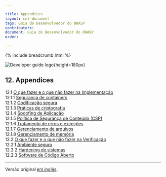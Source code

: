 ```yaml
---

title: Appendices
layout: col-document
tags: Guia do Desenvolvedor do OWASP
contributors:
document: Guia do Desenvolvedor do OWASP
order:

---
```


{% include breadcrumb.html %}

![Developer guide logo](../../assets/images/dg_logo.png "Guia do Desenvolvedor do OWASP"){height=180px}

## 12. Appendices

12.1 [O que fazer e o que não fazer na Implementação](#implementation-dos-and-donts)  
12.1.1 [Segurança de containers](#container-security)  
12.1.2 [Codificação segura](#secure-coding)  
12.1.3 [Práticas de criptografia](#cryptographic-practices)  
12.1.4 [Spoofing de Aplicação](#application-spoofing)  
12.1.5 [Política de Segurança de Conteúdo (CSP)](#content-security-policy)  
12.1.6 [Tratamento de erros e exceções](#exception-and-error-handling)  
12.1.7 [Gerenciamento de arquivos](#file-management)  
12.1.8 [Gerenciamento de memória](#memory-management)  
12.2 [O que fazer e o que não fazer na Verificação](#verification-dos-and-donts)  
12.2.1 [Ambiente seguro](#secure-environment)  
12.2.2 [Hardening de sistemas](#system-hardening)  
12.2.3 [Software de Código Aberto](#open-source-software)  

----

Versão original [em inglês][release1400].

[release1400]: https://github.com/OWASP/www-project-developer-guide/blob/main/draft/14-appendices/toc.md
